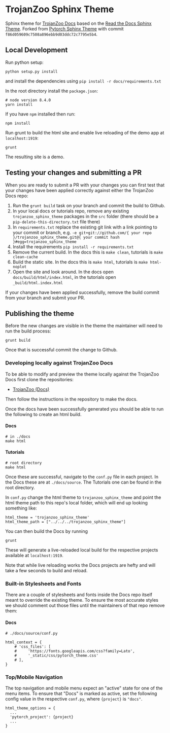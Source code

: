 # TrojanZoo Sphinx Theme

Sphinx theme for [TrojanZoo Docs](https://ain-soph.github.io/trojanzoo) based on the [Read the Docs Sphinx Theme](https://sphinx-rtd-theme.readthedocs.io/en/latest). Forked from [Pytorch Sphinx Theme](https://github.com/pytorch/pytorch_sphinx_theme) with commit `f86d059609c7508a896ebb9d03ddc72c7795e5b4`.

## Local Development

Run python setup:

```
python setup.py install
```

and install the dependencies using `pip install -r docs/requirements.txt`

In the root directory install the `package.json`:

```
# node version 8.4.0
yarn install

```

If you have `npm` installed then run:

```
npm install
```

Run grunt to build the html site and enable live reloading of the demo app at `localhost:1919`:

```
grunt
```

The resulting site is a demo.

## Testing your changes and submitting a PR

When you are ready to submit a PR with your changes you can first test that your changes have been applied correctly against either the TrojanZoo Docs repo:

1. Run the `grunt build` task on your branch and commit the build to Github.
2. In your local docs or tutorials repo, remove any existing `trojanzoo_sphinx_theme` packages in the `src` folder (there should be a `pip-delete-this-directory.txt` file there)
3. In `requirements.txt` replace the existing git link with a link pointing to your commit or branch, e.g. `-e git+git://github.com/{ your repo }/trojanzoo_sphinx_theme.git@{ your commit hash }#egg=trojanzoo_sphinx_theme`
4. Install the requirements `pip install -r requirements.txt`
5. Remove the current build. In the docs this is `make clean`, tutorials is `make clean-cache`
6. Build the static site. In the docs this is `make html`, tutorials is `make html-noplot`
7. Open the site and look around. In the docs open `docs/build/html/index.html`, in the tutorials open `_build/html.index.html`

If your changes have been applied successfully, remove the build commit from your branch and submit your PR.

## Publishing the theme

Before the new changes are visible in the theme the maintainer will need to run the build process:

```
grunt build
```

Once that is successful commit the change to Github.

### Developing locally against TrojanZoo Docs

To be able to modify and preview the theme locally against the TrojanZoo Docs first clone the repositories:

- [TrojanZoo (Docs)](https://github.com/ain-soph/trojanzoo)

Then follow the instructions in the repository to make the docs.

Once the docs have been successfully generated you should be able to run the following to create an html build.

#### Docs

```
# in ./docs
make html
```

#### Tutorials

```
# root directory
make html
```

Once these are successful, navigate to the `conf.py` file in each project. In the Docs these are at `./docs/source`. The Tutorials one can be found in the root directory.

In `conf.py` change the html theme to `trojanzoo_sphinx_theme` and point the html theme path to this repo's local folder, which will end up looking something like:

```
html_theme = 'trojanzoo_sphinx_theme'
html_theme_path = ["../../../trojanzoo_sphinx_theme"]
```

You can then build the Docs by running

```
grunt
```

These will generate a live-reloaded local build for the respective projects available at `localhost:1919`.

Note that while live reloading works the Docs projects are hefty and will take a few seconds to build and reload.

### Built-in Stylesheets and Fonts

There are a couple of stylesheets and fonts inside the Docs repo itself meant to override the existing theme. To ensure the most accurate styles we should comment out those files until the maintainers of that repo remove them:

#### Docs

```
# ./docs/source/conf.py

html_context = {
    # 'css_files': [
    #     'https://fonts.googleapis.com/css?family=Lato',
    #     '_static/css/pytorch_theme.css'
    # ],
}
```

### Top/Mobile Navigation

The top navigation and mobile menu expect an "active" state for one of the menu items. To ensure that "Docs" is marked as active, set the following config value in the respective `conf.py`, where `{project}` is `"docs"`.

```
html_theme_options = {
  ...
  'pytorch_project': {project}
  ...
}
```